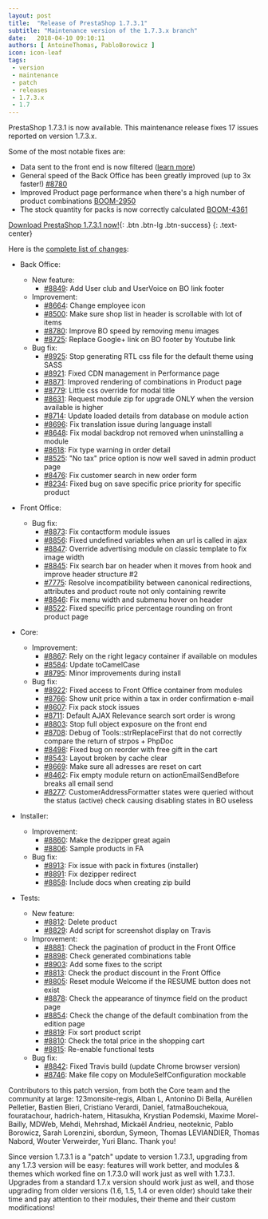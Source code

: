 ```yaml
---
layout: post
title:  "Release of PrestaShop 1.7.3.1"
subtitle: "Maintenance version of the 1.7.3.x branch"
date:   2018-04-10 09:10:11
authors: [ AntoineThomas, PabloBorowicz ]
icon: icon-leaf
tags:
 - version
 - maintenance
 - patch
 - releases
 - 1.7.3.x
 - 1.7
---
```


PrestaShop 1.7.3.1 is now available. This maintenance release fixes 17 issues reported on version 1.7.3.x.

Some of the most notable fixes are:

* Data sent to the front end is now filtered ([learn more](http://build.prestashop.com/news/exposing-data-with-confidence/))
* General speed of the Back Office has been greatly improved (up to 3x faster!) [#8780](https://github.com/PrestaShop/PrestaShop/pull/8780)
* Improved Product page performance when there's a high number of product combinations [BOOM-2950](http://forge.prestashop.com/browse/BOOM-2950)
* The stock quantity for packs is now correctly calculated [BOOM-4361](http://forge.prestashop.com/browse/BOOM-4361)

[Download PrestaShop 1.7.3.1 now!](https://www.prestashop.com/versions){: .btn .btn-lg .btn-success}
{: .text-center}

Here is the [complete list of changes](https://github.com/PrestaShop/PrestaShop/pulls?utf8=%E2%9C%93&q=is%3Apr+milestone%3A1.7.3.1+is%3Amerged):

- Back Office:
  - New feature:
    - [#8849](https://github.com/PrestaShop/PrestaShop/pull/8849): Add User club and UserVoice on BO link footer
  - Improvement:
    - [#8664](https://github.com/PrestaShop/PrestaShop/pull/8664): Change employee icon
    - [#8500](https://github.com/PrestaShop/PrestaShop/pull/8500): Make sure shop list in header is scrollable with lot of items
    - [#8780](https://github.com/PrestaShop/PrestaShop/pull/8780): Improve BO speed by removing menu images
    - [#8725](https://github.com/PrestaShop/PrestaShop/pull/8725): Replace Google+ link on BO footer by Youtube link
  - Bug fix:
    - [#8925](https://github.com/PrestaShop/PrestaShop/pull/8925): Stop generating RTL css file for the default theme using SASS
    - [#8921](https://github.com/PrestaShop/PrestaShop/pull/8921): Fixed CDN management in Performance page
    - [#8871](https://github.com/PrestaShop/PrestaShop/pull/8871): Improved rendering of combinations in Product page
    - [#8779](https://github.com/PrestaShop/PrestaShop/pull/8779): Little css override for modal title
    - [#8631](https://github.com/PrestaShop/PrestaShop/pull/8631): Request module zip for upgrade ONLY when the version available is higher
    - [#8714](https://github.com/PrestaShop/PrestaShop/pull/8714): Update loaded details from database on module action
    - [#8696](https://github.com/PrestaShop/PrestaShop/pull/8696): Fix translation issue during language install
    - [#8648](https://github.com/PrestaShop/PrestaShop/pull/8648): Fix modal backdrop not removed when uninstalling a module
    - [#8618](https://github.com/PrestaShop/PrestaShop/pull/8618): Fix type warning in order detail
    - [#8525](https://github.com/PrestaShop/PrestaShop/pull/8525): "No tax" price option is now well saved in admin product page
    - [#8476](https://github.com/PrestaShop/PrestaShop/pull/8476): Fix customer search in new order form
    - [#8234](https://github.com/PrestaShop/PrestaShop/pull/8234): Fixed bug on save specific price priority for specific product

- Front Office:
  - Bug fix:
    - [#8873](https://github.com/PrestaShop/PrestaShop/pull/8873): Fix contactform module issues
    - [#8856](https://github.com/PrestaShop/PrestaShop/pull/8856): Fixed undefined variables when an url is called in ajax
    - [#8847](https://github.com/PrestaShop/PrestaShop/pull/8847): Override advertising module on classic template to fix image width
    - [#8845](https://github.com/PrestaShop/PrestaShop/pull/8845): Fix search bar on header when it moves from hook and improve header structure #2
    - [#7775](https://github.com/PrestaShop/PrestaShop/pull/7775): Resolve incompatibility between canonical redirections, attributes and product route not only containing rewrite
    - [#8846](https://github.com/PrestaShop/PrestaShop/pull/8846): Fix menu width and submenu hover on header
    - [#8522](https://github.com/PrestaShop/PrestaShop/pull/8522): Fixed specific price percentage rounding on front product page

- Core:
  - Improvement:
    - [#8867](https://github.com/PrestaShop/PrestaShop/pull/8867): Rely on the right legacy container if available on modules
    - [#8584](https://github.com/PrestaShop/PrestaShop/pull/8584): Update toCamelCase
    - [#8795](https://github.com/PrestaShop/PrestaShop/pull/8795): Minor improvements during install
  - Bug fix:
    - [#8922](https://github.com/PrestaShop/PrestaShop/pull/8922): Fixed access to Front Office container from modules
    - [#8766](https://github.com/PrestaShop/PrestaShop/pull/8766): Show unit price within a tax in order confirmation e-mail
    - [#8607](https://github.com/PrestaShop/PrestaShop/pull/8607): Fix pack stock issues
    - [#8711](https://github.com/PrestaShop/PrestaShop/pull/8711): Default AJAX Relevance search sort order is wrong
    - [#8803](https://github.com/PrestaShop/PrestaShop/pull/8803): Stop full object exposure on the front end
    - [#8708](https://github.com/PrestaShop/PrestaShop/pull/8708): Debug of Tools::strReplaceFirst that do not correctly compare the return of strpos + PhpDoc
    - [#8498](https://github.com/PrestaShop/PrestaShop/pull/8498): Fixed bug on reorder with free gift in the cart
    - [#8543](https://github.com/PrestaShop/PrestaShop/pull/8543): Layout broken by cache clear
    - [#8669](https://github.com/PrestaShop/PrestaShop/pull/8669): Make sure all adresses are reset on cart
    - [#8462](https://github.com/PrestaShop/PrestaShop/pull/8462): Fix empty module return on actionEmailSendBefore breaks all email send
    - [#8277](https://github.com/PrestaShop/PrestaShop/pull/8277): CustomerAddressFormatter states were queried without the status (active) check causing disabling states in BO useless

- Installer:
  - Improvement:
    - [#8860](https://github.com/PrestaShop/PrestaShop/pull/8860): Make the dezipper great again
    - [#8806](https://github.com/PrestaShop/PrestaShop/pull/8806): Sample products in FA
  - Bug fix:
    - [#8913](https://github.com/PrestaShop/PrestaShop/pull/8913): Fix issue with pack in fixtures (installer)
    - [#8891](https://github.com/PrestaShop/PrestaShop/pull/8891): Fix dezipper redirect
    - [#8858](https://github.com/PrestaShop/PrestaShop/pull/8858): Include docs when creating zip build

- Tests:
  - New feature:
    - [#8812](https://github.com/PrestaShop/PrestaShop/pull/8812): Delete product
    - [#8829](https://github.com/PrestaShop/PrestaShop/pull/8829): Add script for screenshot display on Travis
  - Improvement:
    - [#8881](https://github.com/PrestaShop/PrestaShop/pull/8881): Check the pagination of product in the Front Office
    - [#8898](https://github.com/PrestaShop/PrestaShop/pull/8898): Check generated combinations table
    - [#8903](https://github.com/PrestaShop/PrestaShop/pull/8903): Add some fixes to the script
    - [#8813](https://github.com/PrestaShop/PrestaShop/pull/8813): Check the product discount in the Front Office
    - [#8805](https://github.com/PrestaShop/PrestaShop/pull/8805): Reset module Welcome if the RESUME button does not exist
    - [#8878](https://github.com/PrestaShop/PrestaShop/pull/8878): Check the appearance of tinymce field on the product page
    - [#8854](https://github.com/PrestaShop/PrestaShop/pull/8854): Check the change of the default combination from the edition page
    - [#8819](https://github.com/PrestaShop/PrestaShop/pull/8819): Fix sort product script
    - [#8810](https://github.com/PrestaShop/PrestaShop/pull/8810): Check the total price in the shopping cart
    - [#8815](https://github.com/PrestaShop/PrestaShop/pull/8815): Re-enable functional tests
  - Bug fix:
    - [#8842](https://github.com/PrestaShop/PrestaShop/pull/8842): Fixed Travis build (update Chrome browser version)
    - [#8746](https://github.com/PrestaShop/PrestaShop/pull/8746): Make file copy on ModuleSelfConfiguration mockable

Contributors to this patch version, from both the Core team and the community at large: 123monsite-regis, Alban L, Antonino Di Bella, Aurélien Pelletier, Bastien Bieri, Cristiano Verardi, Daniel, fatmaBouchekoua, fouratachour, hadrich-hatem, Hitasukha, Krystian Podemski, Maxime Morel-Bailly, MDWeb, Mehdi, Mehrshad, Mickaël Andrieu, neoteknic, Pablo Borowicz, Sarah Lorenzini, sbordun, Symeon, Thomas LEVIANDIER, Thomas Nabord, Wouter Verweirder, Yuri Blanc. Thank you!

Since version 1.7.3.1 is a "patch" update to version 1.7.3.1, upgrading from any 1.7.3 version will be easy: features will work better, and modules & themes which worked fine on 1.7.3.0 will work just as well with 1.7.3.1.<br/>
Upgrades from a standard 1.7.x version should work just as well, and those upgrading from older versions (1.6, 1.5, 1.4 or even older) should take their time and pay attention to their modules, their theme and their custom modifications!
